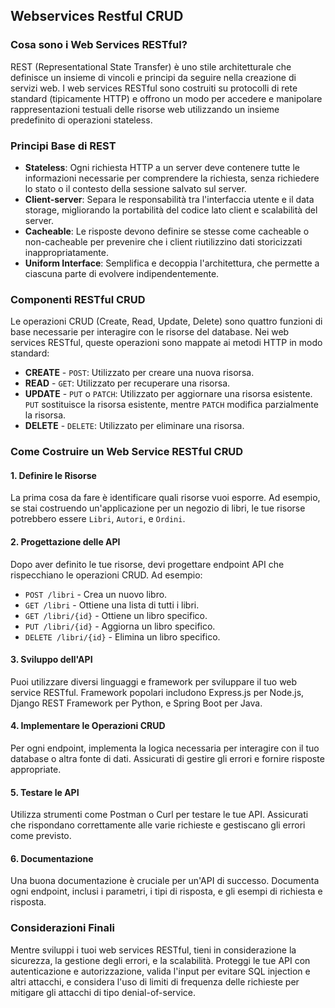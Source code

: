 ## Webservices Restful CRUD

### Cosa sono i Web Services RESTful?
REST (Representational State Transfer) è uno stile architetturale che definisce un insieme di vincoli e principi da seguire nella creazione di servizi web. I web services RESTful sono costruiti su protocolli di rete standard (tipicamente HTTP) e offrono un modo per accedere e manipolare rappresentazioni testuali delle risorse web utilizzando un insieme predefinito di operazioni stateless.

### Principi Base di REST
- **Stateless**: Ogni richiesta HTTP a un server deve contenere tutte le informazioni necessarie per comprendere la richiesta, senza richiedere lo stato o il contesto della sessione salvato sul server.
- **Client-server**: Separa le responsabilità tra l'interfaccia utente e il data storage, migliorando la portabilità del codice lato client e scalabilità del server.
- **Cacheable**: Le risposte devono definire se stesse come cacheable o non-cacheable per prevenire che i client riutilizzino dati storicizzati inappropriatamente.
- **Uniform Interface**: Semplifica e decoppia l'architettura, che permette a ciascuna parte di evolvere indipendentemente.

### Componenti RESTful CRUD
Le operazioni CRUD (Create, Read, Update, Delete) sono quattro funzioni di base necessarie per interagire con le risorse del database. Nei web services RESTful, queste operazioni sono mappate ai metodi HTTP in modo standard:

- **CREATE** - `POST`: Utilizzato per creare una nuova risorsa.
- **READ** - `GET`: Utilizzato per recuperare una risorsa.
- **UPDATE** - `PUT` o `PATCH`: Utilizzato per aggiornare una risorsa esistente. `PUT` sostituisce la risorsa esistente, mentre `PATCH` modifica parzialmente la risorsa.
- **DELETE** - `DELETE`: Utilizzato per eliminare una risorsa.

### Come Costruire un Web Service RESTful CRUD

#### 1. **Definire le Risorse**
La prima cosa da fare è identificare quali risorse vuoi esporre. Ad esempio, se stai costruendo un'applicazione per un negozio di libri, le tue risorse potrebbero essere `Libri`, `Autori`, e `Ordini`.

#### 2. **Progettazione delle API**
Dopo aver definito le tue risorse, devi progettare endpoint API che rispecchiano le operazioni CRUD. Ad esempio:

- `POST /libri` - Crea un nuovo libro.
- `GET /libri` - Ottiene una lista di tutti i libri.
- `GET /libri/{id}` - Ottiene un libro specifico.
- `PUT /libri/{id}` - Aggiorna un libro specifico.
- `DELETE /libri/{id}` - Elimina un libro specifico.

#### 3. **Sviluppo dell'API**
Puoi utilizzare diversi linguaggi e framework per sviluppare il tuo web service RESTful. Framework popolari includono Express.js per Node.js, Django REST Framework per Python, e Spring Boot per Java.

#### 4. **Implementare le Operazioni CRUD**
Per ogni endpoint, implementa la logica necessaria per interagire con il tuo database o altra fonte di dati. Assicurati di gestire gli errori e fornire risposte appropriate.

#### 5. **Testare le API**
Utilizza strumenti come Postman o Curl per testare le tue API. Assicurati che rispondano correttamente alle varie richieste e gestiscano gli errori come previsto.

#### 6. **Documentazione**
Una buona documentazione è cruciale per un'API di successo. Documenta ogni endpoint, inclusi i parametri, i tipi di risposta, e gli esempi di richiesta e risposta.

### Considerazioni Finali
Mentre sviluppi i tuoi web services RESTful, tieni in considerazione la sicurezza, la gestione degli errori, e la scalabilità. Proteggi le tue API con autenticazione e autorizzazione, valida l'input per evitare SQL injection e altri attacchi, e considera l'uso di limiti di frequenza delle richieste per mitigare gli attacchi di tipo denial-of-service.
